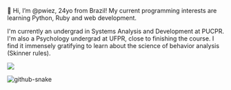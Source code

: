 👋 Hi, I’m @pwiez, 24yo from Brazil!
My current programming interests are learning Python, Ruby and web development.

I'm currently an undergrad in Systems Analysis and Development at PUCPR.
I'm also a Psychology undergrad at UFPR, close to finishing the course. 
I find it immensely gratifying to learn about the science of behavior analysis (Skinner rules).

![](https://komarev.com/ghpvc/?username=your-github-username&abbreviated=true)

<picture>
  <source media="(prefers-color-scheme: dark)" srcset="github-snake-dark.svg" />
  <source media="(prefers-color-scheme: light)" srcset="github-snake.svg" />
  <img alt="github-snake" src="github-snake.svg" />
</picture>

<!---
pwiez/pwiez is a ✨ special ✨ repository because its `README.md` (this file) appears on your GitHub profile.
You can click the Preview link to take a look at your changes.
--->
